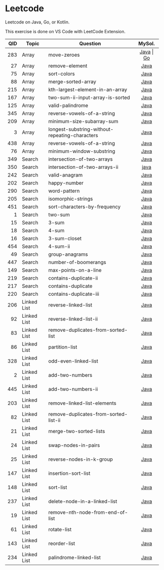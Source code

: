 # Leetcode
Leetcode on Java, Go, or Kotlin.

This exercise is done on VS Code with LeetCode Extension.

| QID | Topic | Question | MySol. |
| ---: | --- | --- | :---: |
| 283 | Array | move-zeroes | [Java](283.move-zeroes.java) \| [Go](283.move-zeroes.go)
| 27 | Array | remove-element | [Java](27.remove-element.java)
| 75 | Array | sort-colors | [Java](75.sort-colors.java)
| 88 | Array | merge-sorted-array | [Java](88.merge-sorted-array.java)
| 215 | Array | kth-largest-element-in-an-array | [Java](215.kth-largest-element-in-an-array.java)
| 167 | Array | two-sum-ii-input-array-is-sorted | [Java](167.two-sum-ii-input-array-is-sorted.java)
| 125 | Array | valid-palindrome | [Java](125.valid-palindrome.java)
| 345 | Array | reverse-vowels-of-a-string | [Java](345.reverse-vowels-of-a-string.java)
| 209 | Array | minimum-size-subarray-sum | [Java](209.minimum-size-subarray-sum.java)
| 3 | Array | longest-substring-without-repeating-characters | [Java](3.longest-substring-without-repeating-characters.java)
| 438 | Array | reverse-vowels-of-a-string | [Java](345.reverse-vowels-of-a-string.java)
| 76 | Array | minimum-window-substring | [Java](76.minimum-window-substring.java)
| 349 | Search | intersection-of-two-arrays | [Java](349.intersection-of-two-arrays.java)
| 350 | Search | intersection-of-two-arrays-ii | [java](350.intersection-of-two-arrays-ii.java)
| 242 | Search | valid-anagram | [Java](242.valid-anagram.java)
| 202 | Search | happy-number | [Java](202.happy-number.java)
| 290 | Search | word-pattern | [Java](290.word-pattern.java)
| 205 | Search | isomorphic-strings | [Java](205.isomorphic-strings.java)
| 451 | Search | sort-characters-by-frequency | [Java](451.sort-characters-by-frequency.java)
| 1 | Search | two-sum | [Java](1.two-sum.java)
| 15 | Search | 3-sum | [Java](15.3-sum.java)
| 18 | Search | 4-sum | [Java](18.4-sum.java)
| 16 | Search | 3-sum-closet | [Java](16.3-sum-closest.java)
| 454 | Search | 4-sum-ii | [Java](454.4-sum-ii.java)
| 49 | Search | group-anagrams | [Java](49.group-anagrams.java)
| 447 | Search | number-of-boomerangs | [Java](447.number-of-boomerangs.java)
| 149 | Search | max-points-on-a-line | [Java](149.max-points-on-a-line.java)
| 219 | Search | contains-duplicate-ii | [Java](219.contains-duplicate-ii.java)
| 217 | Search | contains-duplicate | [Java](217.contains-duplicate.java)
| 220 | Search | contains-duplicate-iii | [Java](220.contains-duplicate-iii.java)
| 206 | Linked List | reverse-linked-list | [Java](206.reverse-linked-list.java)
| 92 | Linked List | reverse-linked-list-ii | [Java](92.reverse-linked-list-ii.java)
| 83 | Linked List | remove-duplicates-from-sorted-list | [Java](83.remove-duplicates-from-sorted-list.java)
| 86 | Linked List | partition-list | [Java](86.partition-list.java)
| 328 | Linked List | odd-even-linked-list | [Java](328.odd-even-linked-list.java)
| 2 | Linked List | add-two-numbers | [Java](2.add-two-numbers.java)
| 445 | Linked List | add-two-numbers-ii | [Java](445.add-two-numbers-ii.java)
| 203 | Linked List | remove-linked-list-elements | [Java](203.remove-linked-list-elements.java)
| 82 | Linked List | remove-duplicates-from-sorted-list-ii | [Java](82.remove-duplicates-from-sorted-list-ii.java)
| 21 | Linked List | merge-two-sorted-lists | [Java](21.merge-two-sorted-lists.java)
| 24 | Linked List | swap-nodes-in-pairs | [Java](24.swap-nodes-in-pairs.java)
| 25 | Linked List | reverse-nodes-in-k-group | [Java](25.reverse-nodes-in-k-group.java)
| 147 | Linked List | insertion-sort-list | [Java](147.insertion-sort-list.java)
| 148 | Linked List | sort-list | [Java](148.sort-list.java)
| 237 | Linked List | delete-node-in-a-linked-list | [Java](237.delete-node-in-a-linked-list.java)
| 19 | Linked List | remove-nth-node-from-end-of-list | [Java](19.remove-nth-node-from-end-of-list.java)
| 61 | Linked List | rotate-list | [Java](61.rotate-list.java)
| 143 | Linked List | reorder-list | [Java](143.reorder-list.java)
| 234 | Linked List | palindrome-linked-list | [Java](234.palindrome-linked-list.java)
